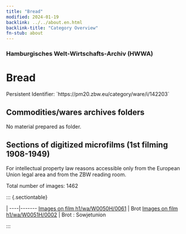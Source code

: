 ```yaml
---
title: "Bread"
modified: 2024-01-19
backlink: ../../about.en.html
backlink-title: "Category Overview"
fn-stub: about
---
```


### Hamburgisches Welt-Wirtschafts-Archiv (HWWA)

# Bread

<div class="hint">Persistent Identifier: `https://pm20.zbw.eu/category/ware/i/142203`</div>







## Commodities/wares archives folders





No material prepared as folder.



<a id="filmsections" />

## Sections of digitized microfilms (1st filming 1908-1949)

<p>For intellectual property law reasons accessible only from the European Union legal area and from the ZBW reading room.</p>



<p>Total number of images: 1462</p>




::: {.sectiontable}

 | 
----|-------
<a class="btn" href="https://pm20.zbw.eu/film/h1/wa/W0050H/0061" rel="nofollow">Images on film h1/wa/W0050H/0061</a> | Brot
<a class="btn" href="https://pm20.zbw.eu/film/h1/wa/W0051H/0002" rel="nofollow">Images on film h1/wa/W0051H/0002</a> | Brot : Sowjetunion


:::
















